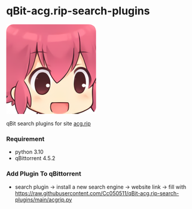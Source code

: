 # qBit-acg.rip-search-plugins
![图片图片](./acgrip.png)

qBit search plugins for site [acg.rip](https://acg.rip)

### Requirement
- python 3.10
- qBittorrent 4.5.2

### Add Plugin To qBittorrent

- search plugin -> install a new search engine -> website link -> fill with https://raw.githubusercontent.com/Cc050511/qBit-acg.rip-search-plugins/main/acgrip.py